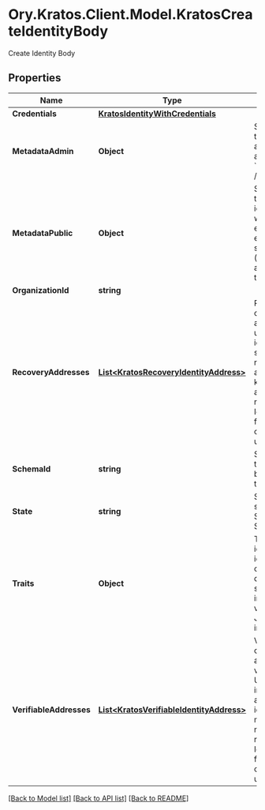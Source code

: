 # Ory.Kratos.Client.Model.KratosCreateIdentityBody
Create Identity Body

## Properties

Name | Type | Description | Notes
------------ | ------------- | ------------- | -------------
**Credentials** | [**KratosIdentityWithCredentials**](KratosIdentityWithCredentials.md) |  | [optional] 
**MetadataAdmin** | **Object** | Store metadata about the user which is only accessible through admin APIs such as &#x60;GET /admin/identities/&lt;id&gt;&#x60;. | [optional] 
**MetadataPublic** | **Object** | Store metadata about the identity which the identity itself can see when calling for example the session endpoint. Do not store sensitive information (e.g. credit score) about the identity in this field. | [optional] 
**OrganizationId** | **string** |  | [optional] 
**RecoveryAddresses** | [**List&lt;KratosRecoveryIdentityAddress&gt;**](KratosRecoveryIdentityAddress.md) | RecoveryAddresses contains all the addresses that can be used to recover an identity.  Use this structure to import recovery addresses for an identity. Please keep in mind that the address needs to be represented in the Identity Schema or this field will be overwritten on the next identity update. | [optional] 
**SchemaId** | **string** | SchemaID is the ID of the JSON Schema to be used for validating the identity&#39;s traits. | 
**State** | **string** | State is the identity&#39;s state. active StateActive inactive StateInactive | [optional] 
**Traits** | **Object** | Traits represent an identity&#39;s traits. The identity is able to create, modify, and delete traits in a self-service manner. The input will always be validated against the JSON Schema defined in &#x60;schema_url&#x60;. | 
**VerifiableAddresses** | [**List&lt;KratosVerifiableIdentityAddress&gt;**](KratosVerifiableIdentityAddress.md) | VerifiableAddresses contains all the addresses that can be verified by the user.  Use this structure to import verified addresses for an identity. Please keep in mind that the address needs to be represented in the Identity Schema or this field will be overwritten on the next identity update. | [optional] 

[[Back to Model list]](../README.md#documentation-for-models) [[Back to API list]](../README.md#documentation-for-api-endpoints) [[Back to README]](../README.md)

